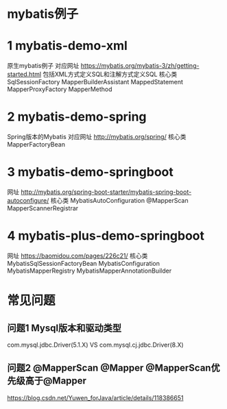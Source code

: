 # mybatis例子
# 1 mybatis-demo-xml
原生mybatis例子 对应网址 https://mybatis.org/mybatis-3/zh/getting-started.html
包括XML方式定义SQL和注解方式定义SQL
核心类
SqlSessionFactory MapperBuilderAssistant MappedStatement
MapperProxyFactory MapperMethod
# 2 mybatis-demo-spring
Spring版本的Mybatis 对应网址 http://mybatis.org/spring/
核心类
MapperFactoryBean 
# 3 mybatis-demo-springboot
网址 http://mybatis.org/spring-boot-starter/mybatis-spring-boot-autoconfigure/
核心类
MybatisAutoConfiguration 
@MapperScan MapperScannerRegistrar

# 4 mybatis-plus-demo-springboot
网址 https://baomidou.com/pages/226c21/
核心类
MybatisSqlSessionFactoryBean 
MybatisConfiguration MybatisMapperRegistry MybatisMapperAnnotationBuilder
# 常见问题
## 问题1 Mysql版本和驱动类型
com.mysql.jdbc.Driver(5.1.X) VS com.mysql.cj.jdbc.Driver(8.X) 
## 问题2 @MapperScan  @Mapper @MapperScan优先级高于@Mapper
https://blog.csdn.net/Yuwen_forJava/article/details/118386651
